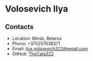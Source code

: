 # Volosevich Ilya
## Contacts
* Location: Minsk, Belarus
* Phone: +375257638371
* Email: ilya.volosevich322@gmail.com
* GitHub: [TheCata322](https://github.com/TheCata322)

    

